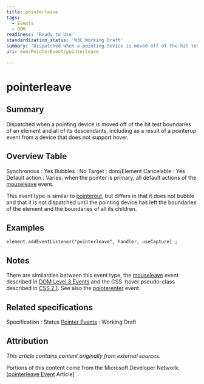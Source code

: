 ```yaml
---
title: pointerleave
tags:
  - Events
  - DOM
readiness: 'Ready to Use'
standardization_status: 'W3C Working Draft'
summary: 'Dispatched when a pointing device is moved off of the hit test boundaries of an element and all of its descendants, including as a result of a pointerup event from a device that does not support hover.'
uri: dom/PointerEvent/pointerleave

---
```

# pointerleave

## Summary

Dispatched when a pointing device is moved off of the hit test boundaries of an element and all of its descendants, including as a result of a pointerup event from a device that does not support hover.

## Overview Table

Synchronous
:   Yes
Bubbles
:   No
Target
:   dom/Element
Cancelable
:   Yes
Default action
:   Varies: when the pointer is primary, all default actions of the [mouseleave](/dom/MouseEvent/mouseleave) event.

This event type is similar to [pointerout](/dom/PointerEvent/pointerout), but differs in that it does not bubble and that it is not dispatched until the pointing device has left the boundaries of the element and the boundaries of all its children.

## Examples

``` {.js}
element.addEventListener("pointerleave", handler, useCapture) ;
```

## Notes

There are similarities between this event type, the [mouseleave](/dom/MouseEvent/mouseleave) event described in [DOM Level 3 Events](http://www.w3.org/TR/DOM-Level-3-Events/) and the CSS :hover pseudo-class described in [CSS 2.1](http://www.w3.org/TR/CSS2/). See also the [pointerenter](/dom/PointerEvent/pointerenter) event.

## Related specifications

Specification
:   Status
[Pointer Events](http://www.w3.org/TR/pointerevents)
:   Working Draft

## Attribution

*This article contains content originally from external sources.*

Portions of this content come from the Microsoft Developer Network: [[pointerleave Event](http://msdn.microsoft.com/en-us/library/ie/dn254945(v=vs.85).aspx) Article]

